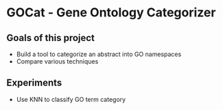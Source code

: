 # GOCat - Gene Ontology Categorizer

## Goals of this project

- Build a tool to categorize an abstract into GO namespaces
- Compare various techniques

## Experiments

- Use KNN to classify GO term category
